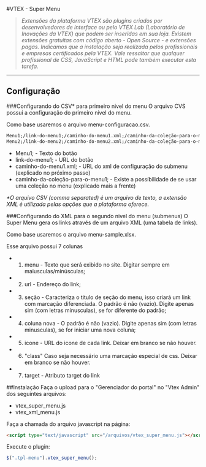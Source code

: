 #VTEX - Super Menu
>*Extensões da plataforma VTEX são plugins criados por desenvolvedores de interface ou pelo VTEX Lab (Laboratório de Inovações da VTEX) que podem ser inseridas em sua loja. Existem extensões gratuitas com código aberto -  Open Source - e extensões pagas.  Indicamos que a instalação seja realizada pelos profissionais e empresas certificados pela VTEX. Vale ressaltar que qualquer profissional de CSS, JavaScript e HTML pode também executar esta tarefa.*

----------

## Configuração

###Configurando do CSV\* para primeiro nivel do menu
O arquivo CVS possui a configuração do primeiro nivel do menu.

Como base usaremos o arquivo menu-configuracao.csv.

```xml
Menu1;/link-do-menu1;/caminho-do-menu1.xml;/caminho-da-coleção-para-o-menu1;
Menu2;/link-do-menu2;/caminho-do-menu2.xml;/caminho-da-coleção-para-o-menu2;
```
* Menu1; - Texto do botão
* link-do-menu1; - URL do botão
* caminho-do-menu1.xml; - URL do xml de configuração do submenu (explicado no próximo passo)
* caminho-da-coleção-para-o-menu1; - Existe a possíbilidade de se usar uma coleção no menu (explicado mais a frente)

*\*O arquivo CSV (comma separated) é um arquivo de texto, a extensão XML é utilizada pelas opções que a plataforma oferece.*

###Configurando do XML para o segundo nivel do menu (submenus)
O Super Menu gera os links através de um arquivo XML (uma tabela de links). 

Como base usaremos o arquivo menu-sample.xlsx.

Esse arquivo possui 7 colunas

* 1. menu - Texto que será exibido no site. Digitar sempre em maiusculas/minúsculas;
* 2. url - Endereço do link;
* 3. seção - Caracteriza o titulo de seção do menu, isso criará um link com marcação diferenciada. O padrão é não (vazio). Digite apenas sim (com letras minusculas), se for diferente do padrão;
* 4. coluna nova - O padrão é não (vazio). Digite apenas sim (com letras minusculas), se for iniciar uma nova coluna;
* 5. icone - URL do icone de cada link. Deixar em branco se não houver.
* 6. "class" Caso seja necessário uma marcação especial de css. Deixar em branco se não houver.
* 7. target - Atributo target do link





##Instalação
Faça o upload para o "Gerenciador do portal" no "Vtex Admin" dos seguintes arquivos:
* vtex_super_menu.js
* vtex_xml_menu.js


Faça a chamada do arquivo javascript na página:

```html
<script type="text/javascript" src="/arquivos/vtex_super_menu.js"></script>
```

Execute o plugin:

```javascript
$(".tpl-menu").vtex_super_menu();
```
